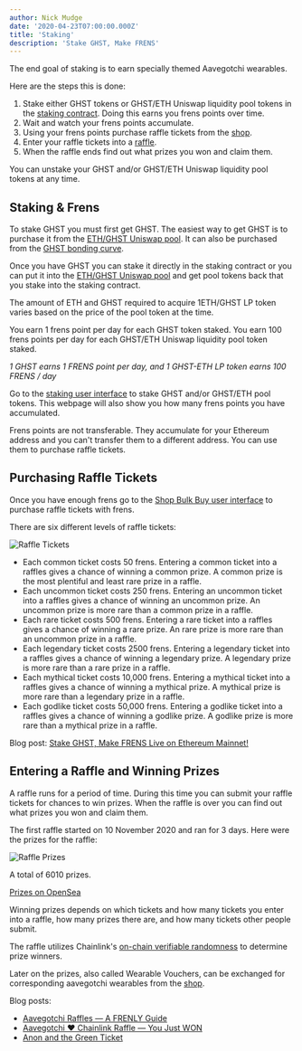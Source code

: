 ```yaml
---
author: Nick Mudge
date: '2020-04-23T07:00:00.000Z'
title: 'Staking'
description: 'Stake GHST, Make FRENS'
---
```


The end goal of staking is to earn specially themed Aavegotchi wearables.

Here are the steps this is done:

1. Stake either GHST tokens or GHST/ETH Uniswap liquidity pool tokens in the [staking contract](https://aavegotchi.com/stake). Doing this earns you frens points over time.
1. Wait and watch your frens points accumulate.
1. Using your frens points purchase raffle tickets from the [shop](https://aavegotchi.com/shop).
1. Enter your raffle tickets into a [raffle](https://aavegotchi.com/raffle). 
1. When the raffle ends find out what prizes you won and claim them.

You can unstake your GHST and/or GHST/ETH Uniswap liquidity pool tokens at any time.


## Staking & Frens

To stake GHST you must first get GHST.  The easiest way to get GHST is to purchase it from the [ETH/GHST Uniswap pool](https://app.uniswap.org/#/swap?inputCurrency=0x3f382dbd960e3a9bbceae22651e88158d2791550&outputCurrency=ETH). It can also be purchased from the [GHST bonding curve](https://aavegotchi.com/curve).

Once you have GHST you can stake it directly in the staking contract or you can put it into the [ETH/GHST Uniswap pool](https://app.uniswap.org/#/add/0x3f382dbd960e3a9bbceae22651e88158d2791550/ETH) and get pool tokens back that you stake into the staking contract. 

The amount of ETH and GHST required to acquire 1ETH/GHST LP token varies based on the price of the pool token at the time. 

You earn 1 frens point per day for each GHST token staked. You earn 100 frens points per day for each GHST/ETH Uniswap liquidity pool token staked.

*1 GHST earns 1 FRENS point per day, and 1 GHST-ETH LP token earns 100 FRENS / day*

Go to the [staking user interface](https://aavegotchi.com/stake-mainnet) to stake GHST and/or GHST/ETH pool tokens.  This webpage will also show you how many frens points you have accumulated.

Frens points are not transferable. They accumulate for your Ethereum address and you can't transfer them to a different address. You can use them to purchase raffle tickets.

## Purchasing Raffle Tickets

Once you have enough frens go to the [Shop Bulk Buy user interface](https://aavegotchi.com/bulk-buy) to purchase raffle tickets with frens.

There are six different levels of raffle tickets:

![Raffle Tickets](/staking/raffletickets.png)

- Each common ticket costs 50 frens. Entering a common ticket into a raffles gives a chance of winning a common prize. A common prize is the most plentiful and least rare prize in a raffle.
- Each uncommon ticket costs 250 frens. Entering an uncommon ticket into a raffles gives a chance of winning an uncommon prize. An uncommon prize is more rare than a common prize in a raffle.
- Each rare ticket costs 500 frens. Entering a rare ticket into a raffles gives a chance of winning a rare prize. An rare prize is more rare than an uncommon prize in a raffle.
- Each legendary ticket costs 2500 frens. Entering a legendary ticket into a raffles gives a chance of winning a legendary prize. A legendary prize is more rare than a rare prize in a raffle.
- Each mythical ticket costs 10,000 frens. Entering a mythical ticket into a raffles gives a chance of winning a mythical prize. A mythical prize is more rare than a legendary prize in a raffle.
- Each godlike ticket costs 50,000 frens. Entering a godlike ticket into a raffles gives a chance of winning a godlike prize. A godlike prize is more rare than a mythical prize in a raffle.

Blog post: [Stake GHST, Make FRENS Live on Ethereum Mainnet!](
https://aavegotchi.medium.com/stake-ghst-make-frens-live-on-ethereum-mainnet-658bd507d67b)


## Entering a Raffle and Winning Prizes

A raffle runs for a period of time. During this time you can submit your raffle tickets for chances to win prizes. When the raffle is over you can find out what prizes you won and claim them.

The first raffle started on 10 November 2020 and ran for 3 days. Here were the prizes for the raffle:

![Raffle Prizes](/staking/prizes.png)

A total of 6010 prizes.

[Prizes on OpenSea](https://opensea.io/activity/aavegotchi-wearable-vouchers)

Winning prizes depends on which tickets and how many tickets you enter into a raffle, how many prizes there are, and how many tickets other people submit. 

The raffle utilizes Chainlink's [on-chain verifiable randomness](https://blog.chain.link/verifiable-random-functions-vrf-random-number-generation-rng-feature/) to determine prize winners.

Later on the prizes, also called Wearable Vouchers, can be exchanged for corresponding aavegotchi wearables from the [shop](https://aavegotchi.com/shop).

Blog posts:
- [Aavegotchi Raffles — A FRENLY Guide](https://aavegotchi.medium.com/aavegotchi-raffles-a-frenly-guide-66f624c9bc60)
- [Aavegotchi ❤ Chainlink Raffle — You Just WON](https://aavegotchi.medium.com/aavegotchi-chainlink-raffle-you-just-won-af87712f1018)
- [Anon and the Green Ticket](https://aavegotchi.medium.com/anon-and-the-green-ticket-5776969b3a69)



